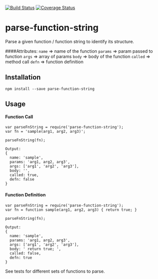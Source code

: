[![Build Status](https://travis-ci.org/rajeshsegu/parse-function-string.svg?branch=master)](https://travis-ci.org/rajeshsegu/parse-function-string)
[![Coverage Status](https://coveralls.io/repos/rajeshsegu/parse-function-string/badge.svg?branch=master&service=github)](https://coveralls.io/github/rajeshsegu/parse-function-string?branch=master)


# parse-function-string

Parse a given function / function string to identify its structure.

####Attributes:
`name` => name of the function
`params` => param passed to function
`args` => array of params
`body` => body of the function
`called` => method call
`defn` => function definition

## Installation

```
npm install --save parse-function-string
```

## Usage

#### Function Call

```
var parseFnString = require('parse-function-string');
var fn = 'sample(arg1, arg2, arg3)';

parseFnString(fn);
```

```
Output:
{
  name: 'sample',
  params: 'arg1, arg2, arg3',
  args: ['arg1', 'arg2', 'arg3'],
  body: '',
  called: true,
  defn: false
}
```

#### Function Definition

```
var parseFnString = require('parse-function-string');
var fn = function sample(arg1, arg2, arg3) { return true; }

parseFnString(fn);
```

```
Output:
{
  name: 'sample',
  params: 'arg1, arg2, arg3',
  args: ['arg1', 'arg2', 'arg3'],
  body: ' return true; ',
  called: false,
  defn: true
}
```

See tests for different sets of functions to parse.
